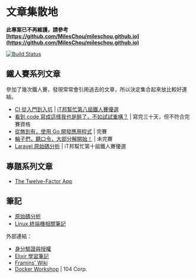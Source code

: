 # 文章集散地

**此專案已不再維護，請參考 [https://github.com/MilesChou/mileschou.github.io](https://github.com/MilesChou/mileschou.github.io)**

[![Build Status](https://travis-ci.com/MilesChou/articles.svg?branch=master)](https://travis-ci.com/MilesChou/articles)

## 鐵人賽系列文章

參加了幾次鐵人賽，發現常常會引用過去的文章，所以決定集合起來放比較好連結。

* [CI 從入門到入坑](/src/ironman-intro-of-ci/README.md) | [iT邦幫忙第八屆鐵人賽優選](https://ithelp.ithome.com.tw/ironman/winner-list)
* [看到 code 寫成這樣我也是醉了，不如試試重構？](/src/ironman-refactoring-30-days/README.md) | 寫完三十天，但不符合完賽資格
* [從無到有，使用 Go 開發應用程式](/src/ironman-start-golang-30-days/README.md) | 完賽
* [輪子們，聽口令，大部分解開始！](/src/ironman-decompose-wheels/README.md) | 未完賽
* [Laravel 原始碼分析](/src/ironman-analyze-laravel/README.md) | iT邦幫忙第十屆鐵人賽優選

## 專題系列文章

* [The Twelve-Factor App](/src/the-twelve-factor-app/README.md)

## 筆記

* [原始碼分析](/src/analyze-source-code/README.md)
* [Linux 終端機相關筆記](/src/unix-like-tty/README.md)

外部連結：

* [身分驗證與授權](https://mileschou.github.io/auth-notes/)
* [Elixir 學習筆記](https://mileschou.github.io/elixir-notes/)
* [Framins' Wiki](http://wiki.framins.com/)
* [Docker Workshop](https://104corp.github.io/docker-workshop/) | 104 Corp.
